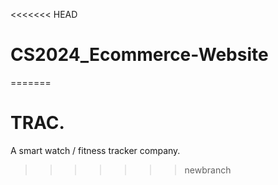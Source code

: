 <<<<<<< HEAD
# CS2024_Ecommerce-Website
=======
# TRAC.

A smart watch / fitness tracker company.
>>>>>>> newbranch
